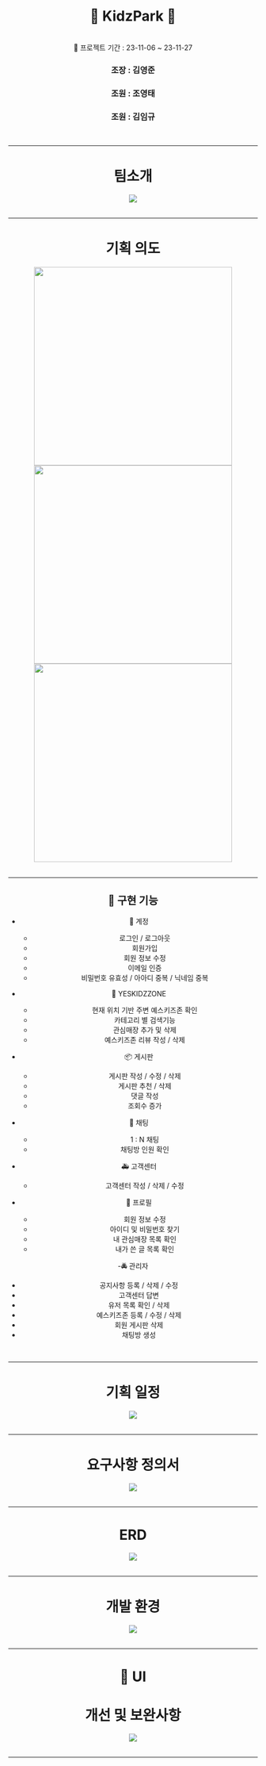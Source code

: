 
# <div align="center"> 👶 KidzPark 👶 </div>
<br />
<div align="center"> 🚀 프로젝트 기간 : 23-11-06 ~ 23-11-27
<h3 align="center">조장 :  김영준</h3>
<h3 align="center">조원 :  조영태</h3>
<h3 align="center">조원 :  김임규</h3>
<br />
<hr />
  
# <div align="center"> 팀소개 </div>
<div align="center">
<img src="/img/2023-11-28 16 20 58.png">
</div>
<br />
<hr />


# <div align="center"> 기획 의도 </div>
<div align="center">
<img src="/img/2023-11-28 16 21 28.png" width="400px"> <img src="/img/2023-11-28 16 21 42.png" width="400px">
<img src="/img/2023-11-28 16 22 02.png" width="400px">
</div>
<br />
<hr />

## <div align="center"> 📱 구현 기능 </div>
- 🔐 계정
  - 로그인 / 로그아웃
  - 회원가입
  - 회원 정보 수정
  - 이메일 인증
  - 비밀번호 유효성 / 아아디 중복 / 닉네임 중복 

- 📍 YESKIDZZONE
  - 현재 위치 기반 주변 예스키즈존 확인
  - 카테고리 별 검색기능
  - 관심매장 추가 및 삭제
  - 예스키즈존 리뷰 작성 / 삭제 
 
- 📦 게시판
  - 게시판 작성 / 수정 / 삭제
  - 게시판 추천 / 삭제
  - 댓글 작성
  - 조회수 증가 
  
- 💬 채팅
  - 1 : N 채팅
  - 채팅방 인원 확인 

- 🚑 고객센터
  - 고객센터 작성 / 삭제 / 수정

- 👤 프로필
  - 회원 정보 수정
  - 아이디 및 비밀번호 찾기
  - 내 관심매장 목록 확인
  - 내가 쓴 글 목록 확인 
  
-🚔 관리자 
  - 공지사항 등록 / 삭제 / 수정
  - 고객센터 답변
  - 유저 목록 확인 / 삭제
  - 예스키즈존 등록 / 수정 / 삭제
  - 회원 게시판 삭제 
  - 채팅방 생성

<br />
<hr />


# <div align="center"> 기획 일정 </div>
<div align="center">
<img src="/img/2023-11-28 16 22 53.png">
</div>
<br />
<hr />

# <div align="center"> 요구사항 정의서 </div>
<div align="center">
<img src="/img/2023-11-28 16 23 02.png">
</div>
<br />
<hr />

# <div align="center"> ERD </div>
<div align="center">
<img src="/img/2023-11-28 16 23 17.png">
</div>
<br />
<hr />

# <div align="center"> 개발 환경 </div>
<div align="center">
<img src="/img/2023-11-28 16 22 18.png">
</div>
<br />
<hr />

# <div align="center"> 🎨 UI </div>
<div align="center">



</div>


# <div align="center"> 개선 및 보완사항 </div>
<div align="center">
<img src="/img/2023-11-28 16 23 49.png">
</div>
<br />
<hr />
